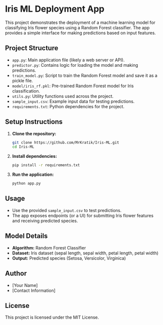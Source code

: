 # Iris ML Deployment App

This project demonstrates the deployment of a machine learning model for classifying Iris flower species using a Random Forest classifier. The app provides a simple interface for making predictions based on input features.

## Project Structure

- `app.py`: Main application file (likely a web server or API).
- `predictor.py`: Contains logic for loading the model and making predictions.
- `train_model.py`: Script to train the Random Forest model and save it as a pickle file.
- `model/iris_rf.pkl`: Pre-trained Random Forest model for Iris classification.
- `utils.py`: Utility functions used across the project.
- `sample_input.csv`: Example input data for testing predictions.
- `requirements.txt`: Python dependencies for the project.

## Setup Instructions

1. **Clone the repository:**
   ```bash
   git clone https://github.com/MrKratik/Iris-ML.git
   cd Iris-ML
   ```
2. **Install dependencies:**
   ```bash
   pip install -r requirements.txt
   ```
3. **Run the application:**
   ```bash
   python app.py
   ```

## Usage

- Use the provided `sample_input.csv` to test predictions.
- The app exposes endpoints (or a UI) for submitting Iris flower features and receiving predicted species.

## Model Details

- **Algorithm:** Random Forest Classifier
- **Dataset:** Iris dataset (sepal length, sepal width, petal length, petal width)
- **Output:** Predicted species (Setosa, Versicolor, Virginica)

## Author

- [Your Name]
- [Contact Information]

## License

This project is licensed under the MIT License.

